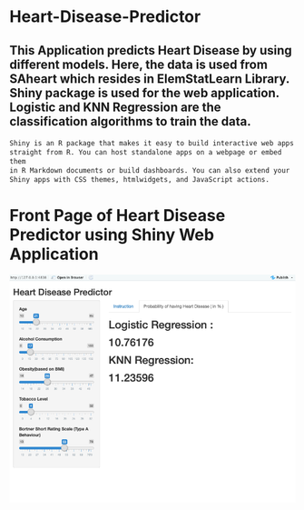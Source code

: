 # Heart-Disease-Predictor
## This Application predicts Heart Disease by using different models. Here, the data is used from SAheart which resides in ElemStatLearn Library. Shiny package is used for the web application. Logistic and KNN Regression are the classification algorithms to train the data.

```
Shiny is an R package that makes it easy to build interactive web apps 
straight from R. You can host standalone apps on a webpage or embed them
in R Markdown documents or build dashboards. You can also extend your 
Shiny apps with CSS themes, htmlwidgets, and JavaScript actions.
```

# Front Page of Heart Disease Predictor using Shiny Web Application

![S1](./predictor.png)

